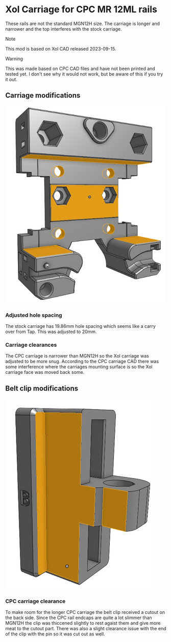 # Xol Carriage for CPC MR 12ML rails

These rails are not the standard MGN12H size. The carriage is longer and narrower and the top interferes with the stock carriage.

> [!NOTE]
> This mod is based on Xol CAD released 2023-09-15.

> [!WARNING]
> This was made based on CPC CAD files and have not been printed and tested yet. I don't see why it would not work, but be aware of this if you try it out.

## Carriage modifications

![Carriage modifications](Images/carriage_modifications.jpg)

### Adjusted hole spacing

The stock carriage has 19.86mm hole spacing which seems like a carry over from Tap. This was adjusted to 20mm.

### Carriage clearances

The CPC carriage is narrower than MGN12H so the Xol carriage was adjusted to be more snug. According to the CPC carriage CAD there was some interference where the carriages mounting surface is so the Xol carriage face was moved back some.

## Belt clip modifications

![Belt clip modifications](Images/belt_clip_modifications.jpg)

### CPC carriage clearance

To make room for the longer CPC carriage the belt clip received a cutout on the back side. Since the CPC rail endcaps are quite a lot slimmer than MGN12H the clip was thiccened slightly to rest agaist them and give more meat to the cutout part. There was also a slight clearance issue with the end of the clip with the pin so it was cut out as well.
